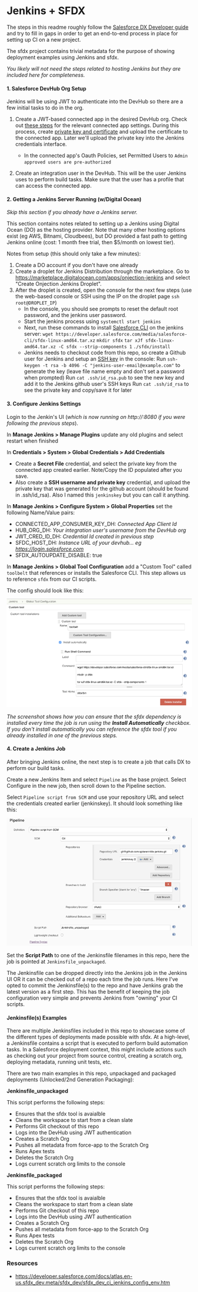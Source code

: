 # Jenkins + SFDX

The steps in this readme roughly follow the [Salesforce DX Developer guide](https://developer.salesforce.com/docs/atlas.en-us.sfdx_dev.meta/sfdx_dev/sfdx_dev_ci_jenkins_config_env.htm) and try to fill in gaps in order to get an end-to-end process in place for setting up CI on a new project. 

The sfdx project contains trivial metadata for the purpose of showing deployment examples using Jenkins and sfdx.

_You likely will not need the steps related to hosting Jenkins but they are included here for completeness._

#### 1. Salesforce DevHub Org Setup

Jenkins will be using JWT to authenticate into the DevHub so there are a few initial tasks to do in the org.

1. Create a JWT-based connected app in the desired DevHub org. Check out [these steps](https://developer.salesforce.com/docs/atlas.en-us.sfdx_dev.meta/sfdx_dev/sfdx_dev_auth_connected_app.htm) for the relevant connected app settings. During this process, create [private key and certificate](https://developer.salesforce.com/docs/atlas.en-us.sfdx_dev.meta/sfdx_dev/sfdx_dev_auth_key_and_cert.htm) and upload the certificate to the connected app. Later we'll upload the private key into the Jenkins credentials interface.
    - In the connected app's Oauth Policies, set Permitted Users to `Admin approved users are pre-authorized`

2. Create an integration user in the DevHub. This will be the user Jenkins uses to perform build tasks. Make sure that the user has a profile that can access the connected app.

#### 2. Getting a Jenkins Server Running (w/Digital Ocean)

_Skip this section if you already have a Jenkins server._

This section contains notes related to setting up a Jenkins using Digital Ocean (DO) as the hosting provider.  Note that many other hosting options exist (eg AWS, Bitnami, Cloudbees), but DO provided a fast path to getting Jenkins online (cost: 1 month free trial, then $5/month on lowest tier).

Notes from setup (this should only take a few minutes):

1. Create a DO account if you don't have one already
2. Create a droplet for Jenkins Distribution through the marketplace. Go to https://marketplace.digitalocean.com/apps/onjection-jenkins and select "Create Onjection Jenkins Droplet".
3. After the droplet is created, open the console for the next few steps (use the web-based console or SSH using the IP on the droplet page `ssh root@DROPLET_IP`)
    - In the console, you should see prompts to reset the default root password, and the jenkins user password.
    - Start the jenkins process using 
    `systemctl start jenkins`
    - Next, run these commands to install [Salesforce CLI](https://developer.salesforce.com/docs/atlas.en-us.sfdx_setup.meta/sfdx_setup/sfdx_setup_install_cli.htm) on the jenkins server:
        `wget https://developer.salesforce.com/media/salesforce-cli/sfdx-linux-amd64.tar.xz`
        `mkdir sfdx`
        `tar xJf sfdx-linux-amd64.tar.xz -C sfdx --strip-components 1`
        `./sfdx/install`
    - Jenkins needs to checkout code from this repo, so create a Github user for Jenkins and setup an [SSH key](https://help.github.com/en/enterprise/2.15/user/articles/generating-a-new-ssh-key-and-adding-it-to-the-ssh-agent) in the console:
        Run `ssh-keygen -t rsa -b 4096 -C "jenkins-user-email@example.com"` to generate the key
        (leave file name empty and don't set a password when prompted)
        Run `cat .ssh/id_rsa.pub` to see the new key and add it to the Jenkins github user's SSH keys
        Run `cat .ssh/id_rsa` to see the private key and copy/save it for later

#### 3. Configure Jenkins Settings

Login to the Jenkin's UI (_which is now running on http://<PUBLIC-IP-OF-DROPLET>:8080 if you were following the previous steps_).

In **Manage Jenkins > Manage Plugins** update any old plugins and select restart when finished

In **Credentials > System > Global Credentials > Add Credentials**
- Create a **Secret File** credential, and select the private key from the connected app created earlier. Note/Copy the ID populated after you save.
- Also create a **SSH username and private key** credential, and upload the private key that was generated for the github account (should be found in .ssh/id_rsa). Also I named this `jenkinskey` but you can call it anything.

In **Manage Jenkins > Configure System > Global Properties** set the following Name/Value pairs:
- CONNECTED_APP_CONSUMER_KEY_DH: _Connected App Client Id_
- HUB_ORG_DH: _Your integration user's username from the DevHub org_
- JWT_CRED_ID_DH: _Credential Id created in previous step_
- SFDC_HOST_DH: _Instance URL of your devhub... eg https://login.salesforce.com_
- SFDX_AUTOUPDATE_DISABLE: true

In **Manage Jenkins > Global Tool Configuration** add a "Custom Tool" called `toolbelt` that references or installs the Salesforce CLI. This step allows us to reference `sfdx` from our CI scripts. 

The config should look like this:

![Alt text](docs/tool.png?raw=true "Tool config")

_The screenshot shows how you can ensure that the sfdx dependency is installed every time the job is run using the **Install Automatically** checkbox. If you don't install automatically you can reference the sfdx tool if you already installed in one of the previous steps._

#### 4. Create a Jenkins Job

After bringing Jenkins online, the next step is to create a job that calls DX to perform our build tasks.

Create a new Jenkins Item and select `Pipeline` as the base project. Select Configure in the new job, then scroll down to the Pipeline section. 

Select `Pipeline script from SCM` and use your repository URL and select the credentials created earlier (jenkinskey). It should look something like this:

![Alt text](docs/pipelineconfig.png?raw=true "Pipeline config")

Set the **Script Path** to one of the Jenkinsfile filenames in this repo, here the job is pointed at `Jenkinsfile_unpackaged`.

The Jenkinsfile can be dropped directly into the Jenkins job in the Jenkins UI OR it can be checked out of a repo each time the job runs.  Here I've opted to commit the Jenkinsfile(s) to the repo and have Jenkins grab the latest version as a first step. This has the benefit of keeping the job configuration very simple and prevents Jenkins from "owning" your CI scripts.

#### Jenkinsfile(s) Examples

There are multiple Jenkinsfiles included in this repo to showcase some of the different types of deployments made possible with sfdx. At a high-level, a Jenkinsfile contains a script that is executed to perform build automation tasks. In a Salesforce deployment context, this might include actions such as checking out your project from source control, creating a scratch org, deploying metadata, running unit tests, etc.

There are two main examples in this repo, unpackaged and packaged deployments (Unlocked/2nd Generation Packaging):

**Jenkinsfile_unpackaged**

This script performs the following steps:
- Ensures that the sfdx tool is avaialble
- Cleans the workspace to start from a clean slate
- Performs Git checkout of this repo
- Logs into the DevHub using JWT authentication
- Creates a Scratch Org
- Pushes all metadata from force-app to the Scratch Org
- Runs Apex tests
- Deletes the Scratch Org
- Logs current scratch org limits to the console

**Jenkinsfile_packaged**

This script performs the following steps:
- Ensures that the sfdx tool is avaialble
- Cleans the workspace to start from a clean slate
- Performs Git checkout of this repo
- Logs into the DevHub using JWT authentication
- Creates a Scratch Org
- Pushes all metadata from force-app to the Scratch Org
- Runs Apex tests
- Deletes the Scratch Org
- Logs current scratch org limits to the console



### Resources

- https://developer.salesforce.com/docs/atlas.en-us.sfdx_dev.meta/sfdx_dev/sfdx_dev_ci_jenkins_config_env.htm